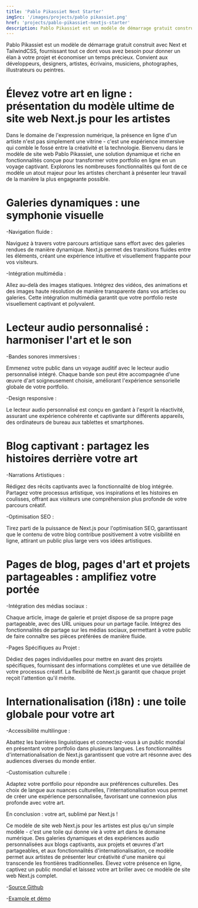```yaml
---
title: 'Pablo Pikassiet Next Starter'
imgSrc: '/images/projects/pablo pikassiet.png'
href: 'projects/pablo-pikassiet-nextjs-starter'
description: Pablo Pikassiet est un modèle de démarrage gratuit construit avec Next et TailwindCSS, fournissant tout ce dont vous avez besoin pour donner un élan à votre projet et économiser un temps précieux. Convient aux développeurs, designers, artistes, écrivains, musiciens, photographes, illustrateurs ou peintres.
---
```


Pablo Pikassiet est un modèle de démarrage gratuit construit avec Next et TailwindCSS, fournissant tout ce dont vous avez besoin pour donner un élan à votre projet et économiser un temps précieux. Convient aux développeurs, designers, artistes, écrivains, musiciens, photographes, illustrateurs ou peintres.

# Élevez votre art en ligne : présentation du modèle ultime de site web Next.js pour les artistes

Dans le domaine de l'expression numérique, la présence en ligne d'un artiste n'est pas simplement une vitrine - c'est une expérience immersive qui comble le fossé entre la créativité et la technologie. Bienvenu dans le modèle de site web Pablo Pikassiet, une solution dynamique et riche en fonctionnalités conçue pour transformer votre portfolio en ligne en un voyage captivant. Explorons les nombreuses fonctionnalités qui font de ce modèle un atout majeur pour les artistes cherchant à présenter leur travail de la manière la plus engageante possible.

# Galeries dynamiques : une symphonie visuelle

-Navigation fluide :

Naviguez à travers votre parcours artistique sans effort avec des galeries rendues de manière dynamique. Next.js permet des transitions fluides entre les éléments, créant une expérience intuitive et visuellement frappante pour vos visiteurs.

-Intégration multimédia :

Allez au-delà des images statiques. Intégrez des vidéos, des animations et des images haute résolution de manière transparente dans vos articles ou galeries. Cette intégration multimédia garantit que votre portfolio reste visuellement captivant et polyvalent.

# Lecteur audio personnalisé : harmoniser l'art et le son

-Bandes sonores immersives :

Emmenez votre public dans un voyage auditif avec le lecteur audio personnalisé intégré. Chaque bande son peut être accompagnée d'une œuvre d'art soigneusement choisie, améliorant l'expérience sensorielle globale de votre portfolio.

-Design responsive :

Le lecteur audio personnalisé est conçu en gardant à l'esprit la réactivité, assurant une expérience cohérente et captivante sur différents appareils, des ordinateurs de bureau aux tablettes et smartphones.

# Blog captivant : partagez les histoires derrière votre art

-Narrations Artistiques :

Rédigez des récits captivants avec la fonctionnalité de blog intégrée. Partagez votre processus artistique, vos inspirations et les histoires en coulisses, offrant aux visiteurs une compréhension plus profonde de votre parcours créatif.

-Optimisation SEO :

Tirez parti de la puissance de Next.js pour l'optimisation SEO, garantissant que le contenu de votre blog contribue positivement à votre visibilité en ligne, attirant un public plus large vers vos idées artistiques.

# Pages de blog, pages d'art et projets partageables : amplifiez votre portée

-Intégration des médias sociaux :

Chaque article, image de galerie et projet dispose de sa propre page partageable, avec des URL uniques pour un partage facile. Intégrez des fonctionnalités de partage sur les médias sociaux, permettant à votre public de faire connaître ses pièces préférées de manière fluide.

-Pages Spécifiques au Projet :

Dédiez des pages individuelles pour mettre en avant des projets spécifiques, fournissant des informations complètes et une vue détaillée de votre processus créatif. La flexibilité de Next.js garantit que chaque projet reçoit l'attention qu'il mérite.

# Internationalisation (i18n) : une toile globale pour votre art

-Accessibilité multilingue :

Abattez les barrières linguistiques et connectez-vous à un public mondial en présentant votre portfolio dans plusieurs langues. Les fonctionnalités d'internationalisation de Next.js garantissent que votre art résonne avec des audiences diverses du monde entier.

-Customisation culturelle :

Adaptez votre portfolio pour répondre aux préférences culturelles. Des choix de langue aux nuances culturelles, l'internationalisation vous permet de créer une expérience personnalisée, favorisant une connexion plus profonde avec votre art.

En conclusion : votre art, sublimé par Next.js !

Ce modèle de site web Next.js pour les artistes est plus qu'un simple modèle - c'est une toile qui donne vie à votre art dans le domaine numérique. Des galeries dynamiques et des expériences audio personnalisées aux blogs captivants, aux projets et œuvres d'art partageables, et aux fonctionnalités d'internationalisation, ce modèle permet aux artistes de présenter leur créativité d'une manière qui transcende les frontières traditionnelles. Élevez votre présence en ligne, captivez un public mondial et laissez votre art briller avec ce modèle de site web Next.js complet.

-[Source Github](https://github.com/PxlSyl/pablo-pikassiet-next-starter)

-[Example et démo](https://pablo-pikassiet-next-starter.vercel.app/)

